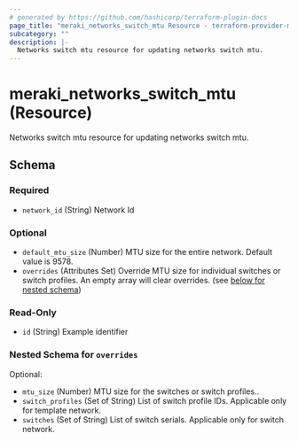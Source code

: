 ```yaml
---
# generated by https://github.com/hashicorp/terraform-plugin-docs
page_title: "meraki_networks_switch_mtu Resource - terraform-provider-meraki"
subcategory: ""
description: |-
  Networks switch mtu resource for updating networks switch mtu.
---
```


# meraki_networks_switch_mtu (Resource)

Networks switch mtu resource for updating networks switch mtu.



<!-- schema generated by tfplugindocs -->
## Schema

### Required

- `network_id` (String) Network Id

### Optional

- `default_mtu_size` (Number) MTU size for the entire network. Default value is 9578.
- `overrides` (Attributes Set) Override MTU size for individual switches or switch profiles. An empty array will clear overrides. (see [below for nested schema](#nestedatt--overrides))

### Read-Only

- `id` (String) Example identifier

<a id="nestedatt--overrides"></a>
### Nested Schema for `overrides`

Optional:

- `mtu_size` (Number) MTU size for the switches or switch profiles..
- `switch_profiles` (Set of String) List of switch profile IDs. Applicable only for template network.
- `switches` (Set of String) List of switch serials. Applicable only for switch network.
